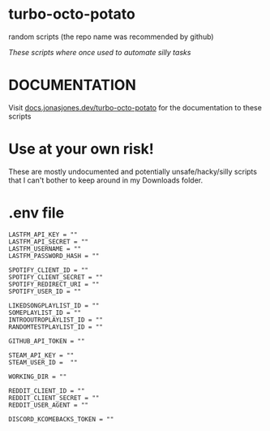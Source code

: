 # turbo-octo-potato
random scripts (the repo name was recommended by github)

*These scripts where once used to automate silly tasks*

# DOCUMENTATION
Visit [docs.jonasjones.dev/turbo-octo-potato](https://docs.jonasjones.dev/turbo-octo-potato) for the documentation to these scripts

# Use at your own risk!
These are mostly undocumented and potentially unsafe/hacky/silly scripts that I can't bother to keep around in my Downloads folder.

# .env file
```
LASTFM_API_KEY = ""
LASTFM_API_SECRET = ""
LASTFM_USERNAME = ""
LASTFM_PASSWORD_HASH = ""

SPOTIFY_CLIENT_ID = ""
SPOTIFY_CLIENT_SECRET = ""
SPOTIFY_REDIRECT_URI = ""
SPOTIFY_USER_ID = ""

LIKEDSONGPLAYLIST_ID = ""
SOMEPLAYLIST_ID = ""
INTROOUTROPLAYLIST_ID = ""
RANDOMTESTPLAYLIST_ID = ""

GITHUB_API_TOKEN = ""

STEAM_API_KEY = ""
STEAM_USER_ID =  ""

WORKING_DIR = ""

REDDIT_CLIENT_ID = ""
REDDIT_CLIENT_SECRET = ""
REDDIT_USER_AGENT = ""

DISCORD_KCOMEBACKS_TOKEN = ""

```
